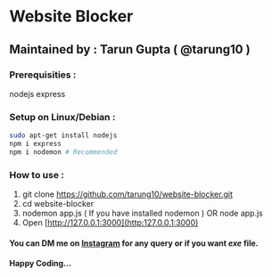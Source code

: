 # Website Blocker
## Maintained by : Tarun Gupta ( @tarung10 )

### Prerequisities :
   nodejs
   express
   
### Setup on Linux/Debian :
```bash
sudo apt-get install nodejs
npm i express 
npm i nodemon # Recommended
```

### How to use :
   1. git clone https://github.com/tarung10/website-blocker.git
   2. cd website-blocker
   3. nodemon app.js ( If you have installed nodemon )
          OR
      node app.js
   4. Open [http://127.0.0.1:3000](http:127.0.0.1:3000)
   
#### You can DM me on [Instagram](https://www.instagram.com/tarug10) for any query or if you want *exe* file.
#### Happy Coding...
